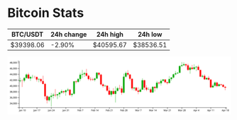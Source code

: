 # Bitcoin Stats

BTC/USDT|24h change|24h high|24h low|
|---|---|---|---|
|$39398.06|-2.90%|$40595.67|$38536.51|

<img src="./chart.svg">
